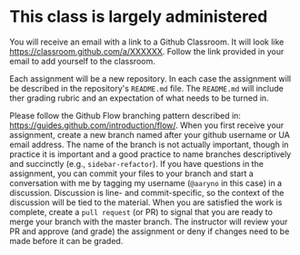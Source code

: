 # This class is largely administered 

You will receive an email with a link to a Github Classroom. It will look like https://classroom.github.com/a/XXXXXX. 
Follow the link provided in your email to add yourself to the classroom. 

Each assignment will be a new repository. In each case the assignment will be described in the repository's `README.md` 
file. The `README.md` will include ther grading rubric and an expectation of what needs to be turned in.

Please follow the Github Flow branching pattern described in: https://guides.github.com/introduction/flow/. When you first 
receive your assignment, create a new branch named after your github username or UA email address. The name of the branch is 
not actually important, though in practice it is important and a good practice to name branches descriptively and 
succinctly (e.g., `sidebar-refactor`). If you have questions in the assignment, you can commit your files to your branch and
start a conversation with me by tagging my username (`@aaryno` in this case) in a discussion. Discussion is line- and 
commit-specific, so the context of the discussion will be tied to the material. When you are satisfied the work is complete, 
create a `pull request` (or PR) to signal that you are ready to merge your branch with the master branch. The instructor 
will review your PR and approve (and grade) the assignment or deny if changes need to be made before it can be graded.


